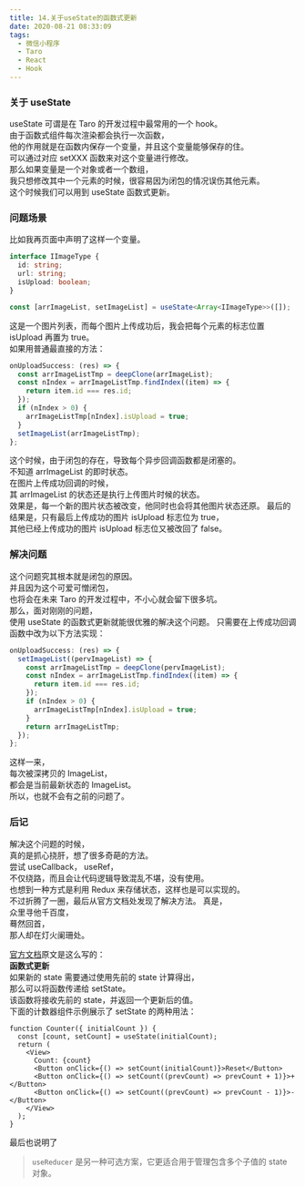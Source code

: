 ```yaml
---
title: 14.关于useState的函数式更新
date: 2020-08-21 08:33:09
tags:
  - 微信小程序
  - Taro
  - React
  - Hook
---
```


### 关于 useState

useState 可谓是在 Taro 的开发过程中最常用的一个 hook。  
由于函数式组件每次渲染都会执行一次函数，  
他的作用就是在函数内保存一个变量，并且这个变量能够保存的住。  
可以通过对应 setXXX 函数来对这个变量进行修改。  
那么如果变量是一个对象或者一个数组，  
我只想修改其中一个元素的时候，很容易因为闭包的情况误伤其他元素。  
这个时候我们可以用到 useState 函数式更新。

<!-- more -->

### 问题场景

比如我再页面中声明了这样一个变量。

```ts
interface IImageType {
  id: string;
  url: string;
  isUpload: boolean;
}

const [arrImageList, setImageList] = useState<Array<IImageType>>([]);
```

这是一个图片列表，而每个图片上传成功后，我会把每个元素的标志位置 isUpload 再置为 true。  
如果用普通最直接的方法：

```ts
onUploadSuccess: (res) => {
  const arrImageListTmp = deepClone(arrImageList);
  const nIndex = arrImageListTmp.findIndex((item) => {
    return item.id === res.id;
  });
  if (nIndex > 0) {
    arrImageListTmp[nIndex].isUpload = true;
  }
  setImageList(arrImageListTmp);
};
```

这个时候，由于闭包的存在，导致每个异步回调函数都是闭塞的。  
不知道 arrImageList 的即时状态。  
在图片上传成功回调的时候，  
其 arrImageList 的状态还是执行上传图片时候的状态。  
效果是，每一个新的图片状态被改变，他同时也会将其他图片状态还原。
最后的结果是，只有最后上传成功的图片 isUpload 标志位为 true，  
其他已经上传成功的图片 isUpload 标志位又被改回了 false。

### 解决问题

这个问题究其根本就是闭包的原因。  
并且因为这个可爱可憎闭包，  
也将会在未来 Taro 的开发过程中，不小心就会留下很多坑。  
那么，面对刚刚的问题，  
使用 useState 的函数式更新就能很优雅的解决这个问题。
只需要在上传成功回调函数中改为以下方法实现：

```ts
onUploadSuccess: (res) => {
  setImageList((pervImageList) => {
    const arrImageListTmp = deepClone(pervImageList);
    const nIndex = arrImageListTmp.findIndex((item) => {
      return item.id === res.id;
    });
    if (nIndex > 0) {
      arrImageListTmp[nIndex].isUpload = true;
    }
    return arrImageListTmp;
  });
};
```

这样一来，  
每次被深拷贝的 ImageList，  
都会是当前最新状态的 ImageList。  
所以，也就不会有之前的问题了。

### 后记

解决这个问题的时候，  
真的是抓心挠肝，想了很多奇葩的方法。  
尝试 useCallback， useRef，  
不仅绕路，而且会让代码逻辑导致混乱不堪，没有使用。  
也想到一种方式是利用 Redux 来存储状态，这样也是可以实现的。  
不过折腾了一圈，最后从官方文档处发现了解决方法。
真是，  
众里寻他千百度，  
蓦然回首，  
那人却在灯火阑珊处。

[官方文档](https://taro-docs.jd.com/taro/docs/hooks#usestate)原文是这么写的：  
**函数式更新**  
如果新的 state 需要通过使用先前的 state 计算得出，  
那么可以将函数传递给 setState。  
该函数将接收先前的 state，并返回一个更新后的值。  
下面的计数器组件示例展示了 setState 的两种用法：

```tsx
function Counter({ initialCount }) {
  const [count, setCount] = useState(initialCount);
  return (
    <View>
      Count: {count}
      <Button onClick={() => setCount(initialCount)}>Reset</Button>
      <Button onClick={() => setCount((prevCount) => prevCount + 1)}>+</Button>
      <Button onClick={() => setCount((prevCount) => prevCount - 1)}>-</Button>
    </View>
  );
}
```

最后也说明了

> `useReducer` 是另一种可选方案，它更适合用于管理包含多个子值的 state 对象。
